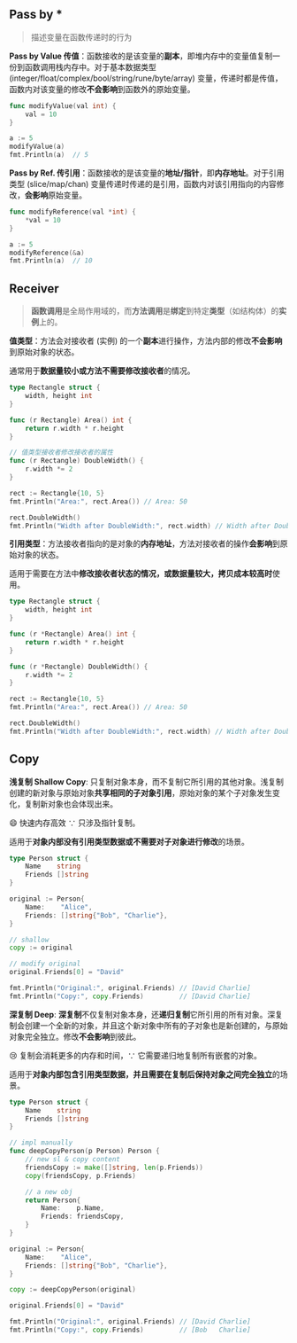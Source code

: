 ## Pass by *

> 描述变量在函数传递时的行为

**Pass by Value 传值**：函数接收的是该变量的**副本**，即堆内存中的变量值复制一份到函数调用栈内存中。对于基本数据类型 (integer/float/complex/bool/string/rune/byte/array) 变量，传递时都是传值，函数内对该变量的修改**不会影响**到函数外的原始变量。

```go
func modifyValue(val int) {
    val = 10
}

a := 5
modifyValue(a)
fmt.Println(a)  // 5
```

**Pass by Ref. 传引用**：函数接收的是该变量的**地址/指针**，即**内存地址**。对于引用类型 (slice/map/chan) 变量传递时传递的是引用，函数内对该引用指向的内容修改，**会影响**原始变量。 

```go
func modifyReference(val *int) {
    *val = 10
}

a := 5
modifyReference(&a)
fmt.Println(a)  // 10
```

## Receiver

> **函数调用**是全局作用域的，而**方法调用**是**绑定**到特定**类型**（如结构体）的**实例**上的。

**值类型**：方法会对接收者 (实例) 的一个**副本**进行操作，方法内部的修改**不会影响**到原始对象的状态。

通常用于**数据量较小或方法不需要修改接收者**的情况。

```go
type Rectangle struct {
    width, height int
}

func (r Rectangle) Area() int {
    return r.width * r.height
}

// 值类型接收者修改接收者的属性
func (r Rectangle) DoubleWidth() {
    r.width *= 2
}

rect := Rectangle{10, 5}
fmt.Println("Area:", rect.Area()) // Area: 50

rect.DoubleWidth()
fmt.Println("Width after DoubleWidth:", rect.width) // Width after DoubleWidth: 10
```

**引用类型**：方法接收者指向的是对象的**内存地址**，方法对接收者的操作**会影响**到原始对象的状态。

适用于需要在方法中**修改接收者状态的情况，或数据量较大，拷贝成本较高时**使用。

```go
type Rectangle struct {
    width, height int
}

func (r *Rectangle) Area() int {
    return r.width * r.height
}

func (r *Rectangle) DoubleWidth() {
    r.width *= 2
}

rect := Rectangle{10, 5}
fmt.Println("Area:", rect.Area()) // Area: 50

rect.DoubleWidth()
fmt.Println("Width after DoubleWidth:", rect.width) // Width after DoubleWidth: 20
```

## Copy

**浅复制 Shallow Copy**: 只复制对象本身，而不复制它所引用的其他对象。浅复制创建的新对象与原始对象**共享相同的子对象引用**，原始对象的某个子对象发生变化，复制新对象也会体现出来。

:smile: 快速内存高效 ∵ 只涉及指针复制。

适用于**对象内部没有引用类型数据或不需要对子对象进行修改**的场景。

```go
type Person struct {
    Name    string
    Friends []string
}

original := Person{
    Name:    "Alice",
    Friends: []string{"Bob", "Charlie"},
}

// shallow
copy := original

// modify original
original.Friends[0] = "David"

fmt.Println("Original:", original.Friends) // [David Charlie]
fmt.Println("Copy:", copy.Friends)         // [David Charlie]
```

**深复制 Deep**: **深复制**不仅复制对象本身，还**递归复制**它所引用的所有对象。深复制会创建一个全新的对象，并且这个新对象中所有的子对象也是新创建的，与原始对象完全独立。修改**不会影响**到彼此。

:cry: 复制会消耗更多的内存和时间，∵ 它需要递归地复制所有嵌套的对象。

适用于**对象内部包含引用类型数据，并且需要在复制后保持对象之间完全独立**的场景。

```go
type Person struct {
    Name    string
    Friends []string
}

// impl manually
func deepCopyPerson(p Person) Person {
    // new sl & copy content
    friendsCopy := make([]string, len(p.Friends))
    copy(friendsCopy, p.Friends)

    // a new obj
    return Person{
        Name:    p.Name,
        Friends: friendsCopy,
    }
}

original := Person{
    Name:    "Alice",
    Friends: []string{"Bob", "Charlie"},
}

copy := deepCopyPerson(original)

original.Friends[0] = "David"

fmt.Println("Original:", original.Friends) // [David Charlie]
fmt.Println("Copy:", copy.Friends)         // [Bob   Charlie]
```

